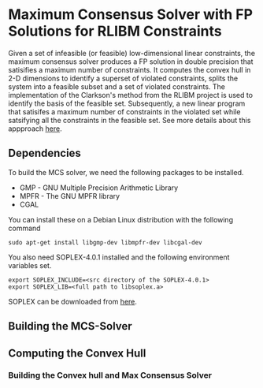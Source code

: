 # Maximum Consensus Solver with FP Solutions for RLIBM Constraints

Given a set of infeasible (or feasible) low-dimensional linear
constraints, the maximum consensus solver produces a FP solution in
double precision that satisifies a maximum number of constraints. It
computes the convex hull in 2-D dimensions to identify a superset of
violated constraints, splits the system into a feasible subset and a
set of violated constraints. The implementation of the Clarkson's
method from the RLIBM project is used to identify the basis of the
feasible set. Subsequently, a new linear program that satisifes a
maximum number of constraints in the violated set while satsifying all
the constraints in the feasible set. See more details about this
appproach [here](https://people.cs.rutgers.edu/~sn349/papers/maxfs-pldi-2024.pdf). 

## Dependencies

To build the MCS solver, we need the following packages to be installed.

* GMP - GNU Multiple Precision Arithmetic Library
* MPFR - The GNU MPFR library
* CGAL

You can install these on a Debian Linux distribution with the following command

``` 
sudo apt-get install libgmp-dev libmpfr-dev libcgal-dev     
```

You also need SOPLEX-4.0.1 installed and the following environment
variables set.


```
export SOPLEX_INCLUDE=<src directory of the SOPLEX-4.0.1>
export SOPLEX_LIB=<full path to libsoplex.a>
```
SOPLEX can be downloaded from [here](https://github.com/scipopt/soplex/releases/tag/release-401).

## Building the MCS-Solver



## Computing the Convex Hull



### Building the Convex hull and Max Consensus Solver


